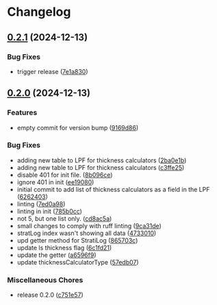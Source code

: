 # Changelog

## [0.2.1](https://github.com/Loop3D/LoopProjectFile/compare/v0.2.0...v0.2.1) (2024-12-13)


### Bug Fixes

* trigger release ([7e1a830](https://github.com/Loop3D/LoopProjectFile/commit/7e1a83086b0687b6ea4adb1d4138ccb78dbc7e1b))

## [0.2.0](https://github.com/Loop3D/LoopProjectFile/compare/0.1.4...v0.2.0) (2024-12-13)


### Features

* empty commit for version bump ([9169d86](https://github.com/Loop3D/LoopProjectFile/commit/9169d865763e66e9cbd4faa18c2e6a4f2c1ae773))


### Bug Fixes

* adding new table to LPF for thickness calculators ([2ba0e1b](https://github.com/Loop3D/LoopProjectFile/commit/2ba0e1bf8f08eebcf1e5df60eec218059573050c))
* adding new table to LPF for thickness calculators ([c3ffe25](https://github.com/Loop3D/LoopProjectFile/commit/c3ffe259ddc177a4e3d884243c107d7af2f5f5ff))
* disable 401 for init file. ([8b096ce](https://github.com/Loop3D/LoopProjectFile/commit/8b096ce8b9c2381a2a83e3d95f751e7b5b13fcc8))
* ignore 401 in init ([ee19080](https://github.com/Loop3D/LoopProjectFile/commit/ee1908015588d1585dbdbe9accc907d4f3118f14))
* initial commit to add list of thickness calculators as a field in the LPF ([6262403](https://github.com/Loop3D/LoopProjectFile/commit/6262403ce8201dccc26b3621c5c4378a8c5bed84))
* linting ([7ed0a98](https://github.com/Loop3D/LoopProjectFile/commit/7ed0a98c1f45940083c3aa982740b0093f540827))
* linting in init ([785b0cc](https://github.com/Loop3D/LoopProjectFile/commit/785b0cc632bd24bf03996cd575bf4e229ddd18c7))
* not 5, but one list only. ([cd8ac5a](https://github.com/Loop3D/LoopProjectFile/commit/cd8ac5aa8c35a011fdf8377c49c51127da9c28a2))
* small changes to comply with ruff linting ([9ca31de](https://github.com/Loop3D/LoopProjectFile/commit/9ca31de41ac86ecb810ee9472bec733a443f5d6c))
* stratLog index wasn't showing all data ([4733010](https://github.com/Loop3D/LoopProjectFile/commit/47330107ed918c209b74dd3743ecccde5e4e4f4c))
* upd getter method for StratiLog ([865703c](https://github.com/Loop3D/LoopProjectFile/commit/865703c21a4c8838790ebe39506726d8642c19cd))
* update ls thickness flag ([6c1fd21](https://github.com/Loop3D/LoopProjectFile/commit/6c1fd21770e52403d1869e2ed67eb131fe00a068))
* update the getter ([a6596f9](https://github.com/Loop3D/LoopProjectFile/commit/a6596f99211a6e5ec30e1773943930632f4411c0))
* update thicknessCalculatorType ([57edb07](https://github.com/Loop3D/LoopProjectFile/commit/57edb0760ce5193d579d02e056580c16be3965bd))


### Miscellaneous Chores

* release 0.2.0 ([c751e57](https://github.com/Loop3D/LoopProjectFile/commit/c751e578f383e3ceded7c9e5808706b7716e065b))

